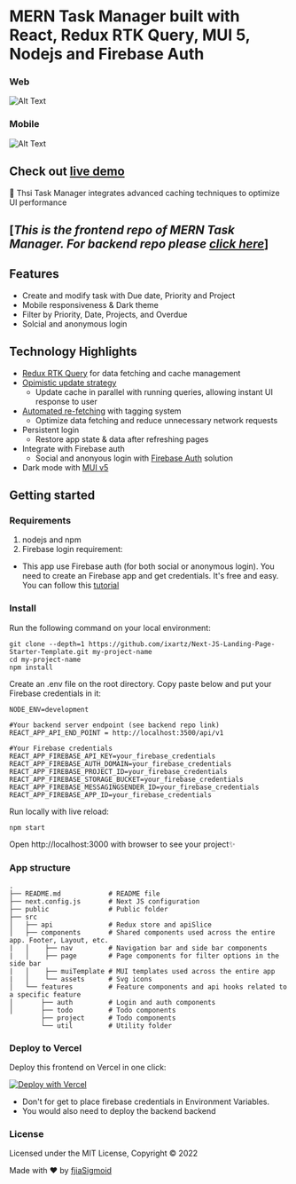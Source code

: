 # MERN Task Manager built with React, Redux RTK Query, MUI 5, Nodejs and Firebase Auth

### Web

![Alt Text](https://media.giphy.com/media/v1.Y2lkPTc5MGI3NjExMTIyYWQ2NzBjNThiMzZiYzMzOWI4ZGE2ZmM1MGQ4YTQ2NDZkMDBkNiZjdD1n/aNBKcmKwhsaakNrhMN/giphy.gif)

### Mobile

![Alt Text](https://media.giphy.com/media/v1.Y2lkPTc5MGI3NjExMzRkZDgxMjFjY2I3NDFkNjFhZjBmOTk2OTVmNGQxZTEyMmE2MDZhMCZjdD1n/W9k8QGNVqPO7bQ17US/giphy.gif)

## Check out [live demo](https://task-manager003.vercel.app/)

🚀 Thsi Task Manager integrates advanced caching techniques to optimize UI performance

## [_This is the frontend repo of MERN Task Manager. For backend repo please [click here](https://github.com/fjiasigmoid/todo_backend)_]

## Features

-   Create and modify task with Due date, Priority and Project
-   Mobile responsiveness & Dark theme
-   Filter by Priority, Date, Projects, and Overdue
-   Solcial and anonymous login

## Technology Highlights

-   [Redux RTK Query](https://redux-toolkit.js.org/rtk-query/overview) for data fetching and cache management
-   [Opimistic update strategy](https://itnext.io/caching-in-a-pwa-when-to-use-optimistic-vs-pessimistic-d627a5943990)
    -   Update cache in parallel with running queries, allowing instant UI response to user
-   [Automated re-fetching](https://redux-toolkit.js.org/rtk-query/usage/automated-refetching) with tagging system
    -   Optimize data fetching and reduce unnecessary network requests
-   Persistent login
    -   Restore app state & data after refreshing pages
-   Integrate with Firebase auth
    -   Social and anonyous login with [Firebase Auth](https://firebase.google.com/products/auth) solution
-   Dark mode with [MUI v5](https://mui.com/material-ui/customization/dark-mode/)

## Getting started

### Requirements

1. nodejs and npm
2. Firebase login requirement:

-   This app use Firebase auth (for both social or anonymous login). You need to create an Firebase app and get credentials. It's free and easy. You can follow this [tutorial](https://medium.com/nerd-for-tech/how-to-add-firebase-to-your-javascript-project-1cb998b51856)

### Install

Run the following command on your local environment:

```
git clone --depth=1 https://github.com/ixartz/Next-JS-Landing-Page-Starter-Template.git my-project-name
cd my-project-name
npm install
```

Create an .env file on the root directory. Copy paste below and put your Firebase credentials in it:

```
NODE_ENV=development

#Your backend server endpoint (see backend repo link)
REACT_APP_API_END_POINT = http://localhost:3500/api/v1

#Your Firebase credentials
REACT_APP_FIREBASE_API_KEY=your_firebase_credentials
REACT_APP_FIREBASE_AUTH_DOMAIN=your_firebase_credentials
REACT_APP_FIREBASE_PROJECT_ID=your_firebase_credentials
REACT_APP_FIREBASE_STORAGE_BUCKET=your_firebase_credentials
REACT_APP_FIREBASE_MESSAGINGSENDER_ID=your_firebase_credentials
REACT_APP_FIREBASE_APP_ID=your_firebase_credentials
```

Run locally with live reload:

```
npm start
```

Open http://localhost:3000 with browser to see your project✨

### App structure

```
.
├── README.md            # README file
├── next.config.js       # Next JS configuration
├── public               # Public folder
├── src
│   ├── api              # Redux store and apiSlice
│   ├── components       # Shared components used across the entire app. Footer, Layout, etc.
|   │    ├── nav         # Navigation bar and side bar components
|   │    ├── page        # Page components for filter options in the side bar
|   │    ├── muiTemplate # MUI templates used across the entire app
|   │    └── assets      # Svg icons
│   └── features         # Feature components and api hooks related to a specific feature
│       ├── auth         # Login and auth components
│       ├── todo         # Todo components
        ├── project      # Todo components
        └── util         # Utility folder
```

### Deploy to Vercel

Deploy this frontend on Vercel in one click:

[![Deploy with Vercel](https://vercel.com/button)](https://vercel.com/new/clone?repository-url=https%3A%2F%2Fgithub.com%2Ffjiasigmoid%2Ftask_manager_frontend&demo-url=https%3A%2F%2Ftask-manager003.vercel.app%2F)

-   Don't for get to place firebase credentials in Environment Variables.
-   You would also need to deploy the backend backend

### License

Licensed under the MIT License, Copyright © 2022

Made with ♥ by [fjiaSigmoid](https://github.com/fjiaSigmoid)
